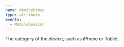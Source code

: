 ```yaml
---
name: deviceGroup
type: attribute
events:
  - MobileSession
---
```


The category of the device, such as iPhone or Tablet.